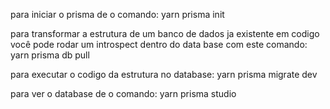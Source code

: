 para iniciar o prisma de o comando:
yarn prisma init

para transformar a estrutura de um banco de dados ja existente em codigo você pode rodar um introspect dentro do data base com este comando:
yarn prisma db pull

para executar o codigo da estrutura no database:
yarn prisma migrate dev

para ver o database de o comando:
yarn prisma studio